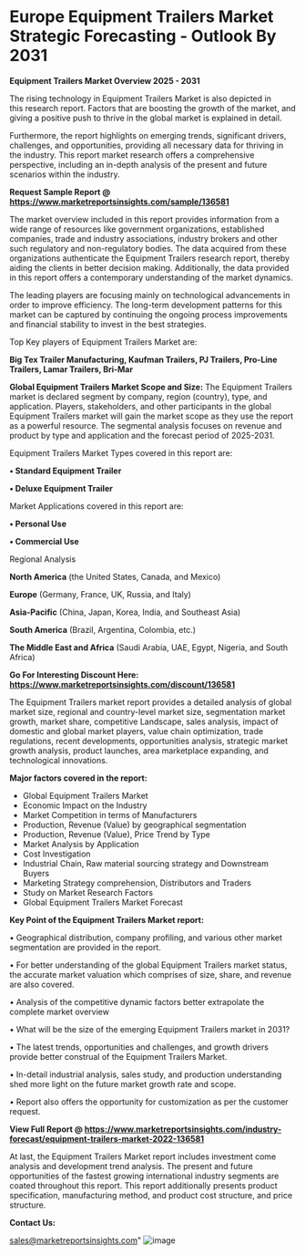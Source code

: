 # Europe Equipment Trailers Market Strategic Forecasting - Outlook By 2031

<Strong> Equipment Trailers Market Overview 2025 - 2031</strong>

The rising technology in Equipment Trailers Market is also depicted in this research report. Factors that are boosting the growth of the market, and giving a positive push to thrive in the global market is explained in detail.

Furthermore, the report highlights on emerging trends, significant drivers, challenges, and opportunities, providing all necessary data for thriving in the industry. This report market research offers a comprehensive perspective, including an in-depth analysis of the present and future scenarios within the industry.

<strong>Request Sample Report @ <a href=https://www.marketreportsinsights.com/sample/136581>https://www.marketreportsinsights.com/sample/136581</a></strong>

The market overview included in this report provides information from a wide range of resources like government organizations, established companies, trade and industry associations, industry brokers and other such regulatory and non-regulatory bodies. The data acquired from these organizations authenticate the Equipment Trailers research report, thereby aiding the clients in better decision making. Additionally, the data provided in this report offers a contemporary understanding of the market dynamics.

The leading players are focusing mainly on technological advancements in order to improve efficiency. The long-term development patterns for this market can be captured by continuing the ongoing process improvements and financial stability to invest in the best strategies.

Top Key players of Equipment Trailers Market are:

<strong>Big Tex Trailer Manufacturing, Kaufman Trailers, PJ Trailers, Pro-Line Trailers, Lamar Trailers, Bri-Mar</strong>

<strong><b>Global Equipment Trailers Market Scope and Size:</b></strong>
The Equipment Trailers market is declared segment by company, region (country), type, and application. Players, stakeholders, and other participants in the global Equipment Trailers market will gain the market scope as they use the report as a powerful resource. The segmental analysis focuses on revenue and product by type and application and the forecast period of 2025-2031.

Equipment Trailers Market Types covered in this report are:

<strong>• Standard Equipment Trailer

• Deluxe Equipment Trailer</strong>

Market Applications covered in this report are:

<strong>• Personal Use

• Commercial Use</strong> 

Regional Analysis

<strong>North America</strong> (the United States, Canada, and Mexico)

<strong>Europe</strong> (Germany, France, UK, Russia, and Italy)

<strong>Asia-Pacific</strong> (China, Japan, Korea, India, and Southeast Asia)

<strong>South America</strong> (Brazil, Argentina, Colombia, etc.)

<strong>The Middle East and Africa</strong> (Saudi Arabia, UAE, Egypt, Nigeria, and South Africa)

<strong>Go For Interesting Discount Here: <a href=https://www.marketreportsinsights.com/discount/136581>https://www.marketreportsinsights.com/discount/136581</a></strong>

The Equipment Trailers market report provides a detailed analysis of global market size, regional and country-level market size, segmentation market growth, market share, competitive Landscape, sales analysis, impact of domestic and global market players, value chain optimization, trade regulations, recent developments, opportunities analysis, strategic market growth analysis, product launches, area marketplace expanding, and technological innovations.

<strong><b>Major factors covered in the report:</b></strong>
<ul>
  <li>Global Equipment Trailers Market </li>
  <li>Economic Impact on the Industry</li>
  <li>Market Competition in terms of Manufacturers</li>
  <li>Production, Revenue (Value) by geographical segmentation</li>
  <li>Production, Revenue (Value), Price Trend by Type</li>
  <li>Market Analysis by Application</li>
  <li>Cost Investigation</li>
  <li>Industrial Chain, Raw material sourcing strategy and Downstream Buyers</li>
  <li>Marketing Strategy comprehension, Distributors and Traders</li>
  <li>Study on Market Research Factors</li>
  <li>Global Equipment Trailers Market Forecast</li>
</ul>

<strong><b>Key Point of the Equipment Trailers Market report:</b></strong>

• Geographical distribution, company profiling, and various other market segmentation are provided in the report.

• For better understanding of the global Equipment Trailers market status, the accurate market valuation which comprises of size, share, and revenue are also covered.

• Analysis of the competitive dynamic factors better extrapolate the complete market overview

• What will be the size of the emerging Equipment Trailers market in 2031?

• The latest trends, opportunities and challenges, and growth drivers provide better construal of the Equipment Trailers Market.

• In-detail industrial analysis, sales study, and production understanding shed more light on the future market growth rate and scope.

• Report also offers the opportunity for customization as per the customer request.

<strong><b>View Full Report @ <a href=https://www.marketreportsinsights.com/industry-forecast/equipment-trailers-market-2022-136581>https://www.marketreportsinsights.com/industry-forecast/equipment-trailers-market-2022-136581</a></b></strong>


At last, the Equipment Trailers Market report includes investment come analysis and development trend analysis. The present and future opportunities of the fastest growing international industry segments are coated throughout this report. This report additionally presents product specification, manufacturing method, and product cost structure, and price structure.

<strong>Contact Us:</strong>

sales@marketreportsinsights.com"
![image](https://github.com/user-attachments/assets/aba87a1a-cd89-4dc1-b9ef-c4c83b3fee4f)
